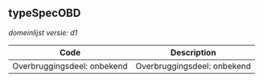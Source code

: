 ## typeSpecOBD

*domeinlijst versie: d1* 

 |Code |Description	|
|	---	|	---	|
| Overbruggingsdeel: onbekend | Overbruggingsdeel: onbekend |
